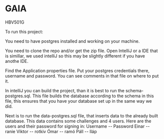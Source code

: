 # GAIA
HBV501G


To run this project:

You need to have postgres installed and working on your machine.

You need to clone the repo and/or get the zip file. Open IntelliJ or a IDE that is simillar, we used intelliJ so this may be
slightly different if you have anothe IDE.

Find the Application properties file.
Put your postgres credentials there, username and password. You can see comments in that file on where to put it.

In intelliJ you can build the project, than it is best to run the schema-postgres.sql. This file builds the database according to the schema
in this file, this ensures that you have your database set up in the same way we did.

Next is to run the data-postgres.sql file, that inserts data to the already built database. This data contains some challenges and 4 users.
Here are the users and their password for signing in:
Username -- Password
Einar    -- ranie
Viktor   -- rotkiv
Ómar     -- ramó
Páll     -- lláp
